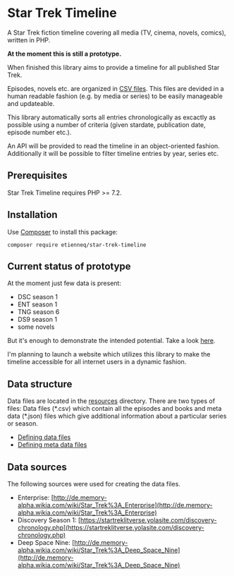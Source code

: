 # Star Trek Timeline

A Star Trek fiction timeline covering all media (TV, cinema, novels, comics), written in PHP.

**At the moment this is still a prototype.**

When finished this library aims to provide a timeline for all published Star Trek.

Episodes, novels etc. are organized in [CSV files](resources). This files are devided in a human readable fashion (e.g. by media or series) to be easily manageable and updateable.

This library automatically sorts all entries chronologically as excactly as possible using a number of criteria (given stardate, publication date, episode number etc.).

An API will be provided to read the timeline in an object-oriented fashion.
Additionally it will be possible to filter timeline entries by year, series etc.

## Prerequisites

Star Trek Timeline requires PHP >= 7.2.

## Installation

Use [Composer](https://getcomposer.org/) to install this package:

```
composer require etienneq/star-trek-timeline
```

## Current status of prototype

At the moment just few data is present:
* DSC season 1
* ENT season 1
* TNG season 6
* DS9 season 1
* some novels

But it's enough to demonstrate the intended potential. Take a look [here](timeline_example.md).

I'm planning to launch a website which utilizes this library to make the timeline accessible for all internet users in a dynamic fashion.

## Data structure

Data files are located in the [resources](resources) directory.
There are two types of files: Data files (\*.csv) which contain all the episodes and books and meta data (\*.json) files which give additional information about a particular series or season.

* [Defining data files](doc/data-files.md)
* [Defining meta data files](doc/meta-data-files.md)

## Data sources

The following sources were used for creating the data files.

* Enterprise: [http://de.memory-alpha.wikia.com/wiki/Star_Trek%3A_Enterprise](http://de.memory-alpha.wikia.com/wiki/Star_Trek%3A_Enterprise)
* Discovery Season 1: [https://startreklitverse.yolasite.com/discovery-chronology.php](https://startreklitverse.yolasite.com/discovery-chronology.php)
* Deep Space Nine: [http://de.memory-alpha.wikia.com/wiki/Star_Trek%3A_Deep_Space_Nine](http://de.memory-alpha.wikia.com/wiki/Star_Trek%3A_Deep_Space_Nine)